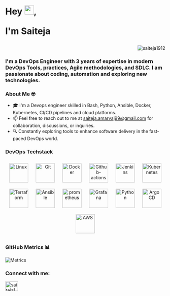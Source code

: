 <h1 align="left">Hey <img src="https://github.com/TheDudeThatCode/TheDudeThatCode/blob/master/Assets/Hi.gif" width="29">,

I'm Saiteja<div align="right">
    
</div></h1>
<div align="right">
    <img src="https://komarev.com/ghpvc/?username=saiteja1912&label=Profile%20views&color=0e75b6&style=flat" alt="saiteja1912">
</div>



<h3 align="left"> I'm a DevOps Engineer with 3 years of expertise in modern DevOps Tools, practices, Agile methodologies, and SDLC. I am passionate about coding, automation and exploring new technologies.</h3> 


### About Me 🤓

- 🎓 I'm a Devops engineer skilled in Bash, Python, Ansible, Docker, Kubernetes, CI/CD pipelines and cloud platforms. 
- 📫 Feel free to reach out to me at [saiteja.amarvaj99@gmail.com](mailto:saiteja.amarvaj99@gmail.com) for collaboration, discussions, or inquiries.
- 🔍 Constantly exploring tools to enhance software delivery in the fast-paced DevOps world.


### DevOps Techstack 

<div align="center"> 
<img style="margin: 10px" src="https://profilinator.rishav.dev/skills-assets/linux-original.svg" alt="Linux" height="60" />
<img style="margin: 10px" src="https://profilinator.rishav.dev/skills-assets/git-scm-icon.svg" alt="Git" height="60" /> 
<img style="margin: 10px" src="https://profilinator.rishav.dev/skills-assets/docker-original-wordmark.svg" alt="Docker" height="60" />    
<img style="margin: 10px" src="https://seeklogo.com/images/G/github-actions-logo-031704BDC6-seeklogo.com.png" alt="Github-actions" height="60" />
<img style="margin: 10px" src="https://profilinator.rishav.dev/skills-assets/jenkins-icon.svg" alt="Jenkins" height="60" /> 
<img style="margin: 10px" src="https://profilinator.rishav.dev/skills-assets/kubernetes-icon.svg" alt="Kubernetes" height="60" /> 
<img style="margin: 10px" src="https://profilinator.rishav.dev/skills-assets/terraformio-icon.svg" alt="Terraform" height="60" />   
<img style="margin: 10px" src="https://media.trustradius.com/product-logos/ai/vQ/ATKTZ7HRC8TF.PNG" alt="Ansible" height="60" />  
<img style="margin: 10px" src="https://upload.wikimedia.org/wikipedia/commons/thumb/3/38/Prometheus_software_logo.svg/2066px-Prometheus_software_logo.svg.png" alt="prometheus" height="60" />
<img style="margin: 10px" src="https://profilinator.rishav.dev/skills-assets/grafana.png" alt="Grafana" height="60" />    
<img style="margin: 10px" src="https://profilinator.rishav.dev/skills-assets/python-original.svg" alt="Python" height="60" />  
<img style="margin: 10px" src="https://coralogix.com/wp-content/uploads/2021/06/Argo-CD-Version-Tags-1000X1000.png" alt="Argo CD" height="60" />
<img style="margin: 10px" src="https://www.sophos.com/sites/default/files/2022-02/aws-logo-white-orange.png" alt="AWS" height="60" />
</div>

### GitHub Metrics 📊
![Metrics](https://metrics.lecoq.io/saiteja1912?template=classic&base.header=0&base.activity=0&base.community=0&base.metadata=0&base=header%2C%20activity%2C%20community%2C%20repositories%2C%20metadata&base.indepth=false&base.hireable=false&base.skip=false&config.timezone=Asia%2FCalcutta)

<h3 align="left">Connect with me:</h3>
<p align="left">
  <a href="https://linkedin.com/in/saiteja-amarvaj/" target="blank"><img align="center" src="https://raw.githubusercontent.com/rahuldkjain/github-profile-readme-generator/master/src/images/icons/Social/linked-in-alt.svg" alt="saiteja1912" height="30" width="40" /></a>
</p>
